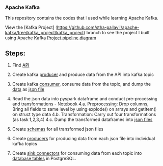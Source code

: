 ### Apache Kafka
This repository contains the codes that I used while learning Apache Kafka.

View the [Kafka Project] (https://github.com/stha-pallavii/apache-kafka/tree/kafka_project/kafka_project) branch to see the project I built using Apache Kafka
[Project pipeline diagram](https://github.com/stha-pallavii/apache-kafka/blob/ccbc3d464b10fa8ec572aa6c7c1dcad7e3d37f63/kafka_project/kafka_project_pipeline_diagram)

## Steps:
1. Find [API](https://api.tvmaze.com/shows)

2. Create kafka [producer](https://github.com/stha-pallavii/apache-kafka/blob/kafka_project/kafka_project/api_producer.py) and produce data from the API into kafka topic

3. Create kafka [consumer](https://github.com/stha-pallavii/apache-kafka/blob/kafka_project/kafka_project/api_consumer.py), consume data from the topic, and dump the [data](https://github.com/stha-pallavii/apache-kafka/tree/kafka_project/kafka_project/data) as [json file](https://github.com/stha-pallavii/apache-kafka/blob/kafka_project/kafka_project/data/tvshows_data.json)

4. Read the json data into pyspark dataframe and conduct pre-processing and transformations - [Notebook](https://github.com/stha-pallavii/apache-kafka/blob/kafka_project/kafka_project/kafka_spark_transformation_preprocessing.ipynb)
	4.a. Preprocessing: Drop columns, Bring all fields to same level by using explode() on arrays and getItem() on struct type data
	4.b. Transformation: Carry out four transformations (as task 1,2,3,4)
	4.c. Dump the transformed dataframes into [json files](https://github.com/stha-pallavii/apache-kafka/tree/kafka_project/kafka_project/output_json)
	
5. Create [schemas](https://github.com/stha-pallavii/apache-kafka/blob/kafka_project/kafka_project/schemas.py) for all transformed json files

6. Create [producers](https://github.com/stha-pallavii/apache-kafka/blob/kafka_project/kafka_project/spark_producer.py) for producing data from each json file into individual kafka topics

7. Create [sink connectors](https://github.com/stha-pallavii/apache-kafka/blob/kafka_project/kafka_project/sink_connectors_configuration%20copy.txt) for consuming data from each topic into [database tables](https://github.com/stha-pallavii/apache-kafka/tree/kafka_project/kafka_project/postgres_sink_tables) in PostgreSQL.
